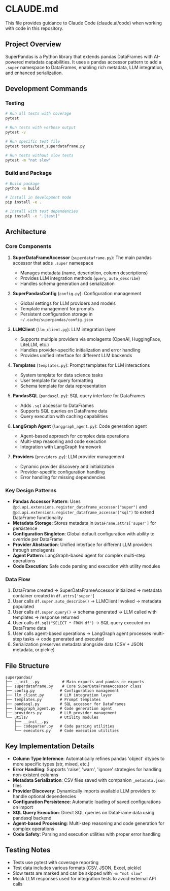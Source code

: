 # CLAUDE.md

This file provides guidance to Claude Code (claude.ai/code) when working with code in this repository.

## Project Overview

SuperPandas is a Python library that extends pandas DataFrames with AI-powered metadata capabilities. It uses a pandas accessor pattern to add a `.super` namespace to DataFrames, enabling rich metadata, LLM integration, and enhanced serialization.

## Development Commands

### Testing
```bash
# Run all tests with coverage
pytest

# Run tests with verbose output
pytest -v

# Run specific test file
pytest tests/test_superdataframe.py

# Run tests without slow tests
pytest -m "not slow"
```

### Build and Package
```bash
# Build package
python -m build

# Install in development mode
pip install -e .

# Install with test dependencies
pip install -e ".[test]"
```

## Architecture

### Core Components

1. **SuperDataFrameAccessor** (`superdataframe.py`): The main pandas accessor that adds `.super` namespace
   - Manages metadata (name, description, column descriptions)
   - Provides LLM integration methods (`query`, `auto_describe`)
   - Handles schema generation and serialization

2. **SuperPandasConfig** (`config.py`): Configuration management
   - Global settings for LLM providers and models
   - Template management for prompts
   - Persistent configuration storage in `~/.cache/superpandas/config.json`

3. **LLMClient** (`llm_client.py`): LLM integration layer
   - Supports multiple providers via smolagents (OpenAI, HuggingFace, LiteLLM, etc.)
   - Handles provider-specific initialization and error handling
   - Provides unified interface for different LLM backends

4. **Templates** (`templates.py`): Prompt templates for LLM interactions
   - System template for data science tasks
   - User template for query formatting
   - Schema template for data representation

5. **PandasSQL** (`pandasql.py`): SQL query interface for DataFrames
   - Adds `.sql` accessor to DataFrames
   - Supports SQL queries on DataFrame data
   - Query execution with caching capabilities

6. **LangGraph Agent** (`langgraph_agent.py`): Code generation agent
   - Agent-based approach for complex data operations
   - Multi-step reasoning and code execution
   - Integration with LangGraph framework

7. **Providers** (`providers.py`): LLM provider management
   - Dynamic provider discovery and initialization
   - Provider-specific configuration handling
   - Error handling for missing dependencies

### Key Design Patterns

- **Pandas Accessor Pattern**: Uses `@pd.api.extensions.register_dataframe_accessor("super")` and `@pd.api.extensions.register_dataframe_accessor("sql")` to extend DataFrame functionality
- **Metadata Storage**: Stores metadata in `DataFrame.attrs['super']` for persistence
- **Configuration Singleton**: Global default configuration with ability to override per DataFrame
- **Provider Abstraction**: Unified interface for different LLM providers through smolagents
- **Agent Pattern**: LangGraph-based agent for complex multi-step operations
- **Code Execution**: Safe code parsing and execution with utility modules

### Data Flow

1. DataFrame created → SuperDataFrameAccessor initialized → metadata container created in `df.attrs['super']`
2. User calls `df.super.auto_describe()` → LLMClient invoked → metadata populated
3. User calls `df.super.query()` → schema generated → LLM called with templates → response returned
4. User calls `df.sql("SELECT * FROM df")` → SQL query executed on DataFrame data
5. User calls agent-based operations → LangGraph agent processes multi-step tasks → code generated and executed
6. Serialization preserves metadata alongside data (CSV + JSON metadata, or pickle)

## File Structure

```
superpandas/
├── __init__.py          # Main exports and pandas re-exports
├── superdataframe.py    # Core SuperDataFrameAccessor class
├── config.py           # Configuration management
├── llm_client.py       # LLM integration layer
├── templates.py        # Prompt templates
├── pandasql.py         # SQL accessor for DataFrames
├── langgraph_agent.py  # Code generation agent
├── providers.py        # LLM provider management
└── utils/              # Utility modules
    ├── __init__.py
    ├── codeparser.py   # Code parsing utilities
    └── executors.py    # Code execution utilities
```

## Key Implementation Details

- **Column Type Inference**: Automatically refines pandas 'object' dtypes to more specific types (str, mixed, etc.)
- **Error Handling**: Supports 'raise', 'warn', 'ignore' strategies for handling non-existent columns
- **Metadata Serialization**: CSV files saved with companion `_metadata.json` files
- **Provider Discovery**: Dynamically imports available LLM providers to handle optional dependencies
- **Configuration Persistence**: Automatic loading of saved configurations on import
- **SQL Query Execution**: Direct SQL queries on DataFrame data using pandasql backend
- **Agent-based Processing**: Multi-step reasoning and code generation for complex operations
- **Code Safety**: Parsing and execution utilities with proper error handling

## Testing Notes

- Tests use pytest with coverage reporting
- Test data includes various formats (CSV, JSON, Excel, pickle)
- Slow tests are marked and can be skipped with `-m "not slow"`
- Mock LLM responses used for integration tests to avoid external API calls